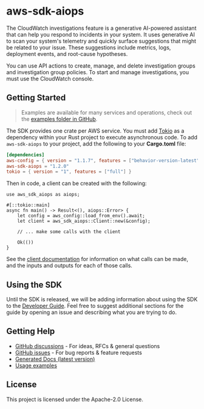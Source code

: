 # aws-sdk-aiops

The CloudWatch investigations feature is a generative AI-powered assistant that can help you respond to incidents in your system. It uses generative AI to scan your system's telemetry and quickly surface suggestions that might be related to your issue. These suggestions include metrics, logs, deployment events, and root-cause hypotheses.

You can use API actions to create, manage, and delete investigation groups and investigation group policies. To start and manage investigations, you must use the CloudWatch console.

## Getting Started

> Examples are available for many services and operations, check out the
> [examples folder in GitHub](https://github.com/awslabs/aws-sdk-rust/tree/main/examples).

The SDK provides one crate per AWS service. You must add [Tokio](https://crates.io/crates/tokio)
as a dependency within your Rust project to execute asynchronous code. To add `aws-sdk-aiops` to
your project, add the following to your **Cargo.toml** file:

```toml
[dependencies]
aws-config = { version = "1.1.7", features = ["behavior-version-latest"] }
aws-sdk-aiops = "1.2.0"
tokio = { version = "1", features = ["full"] }
```

Then in code, a client can be created with the following:

```rust,no_run
use aws_sdk_aiops as aiops;

#[::tokio::main]
async fn main() -> Result<(), aiops::Error> {
    let config = aws_config::load_from_env().await;
    let client = aws_sdk_aiops::Client::new(&config);

    // ... make some calls with the client

    Ok(())
}
```

See the [client documentation](https://docs.rs/aws-sdk-aiops/latest/aws_sdk_aiops/client/struct.Client.html)
for information on what calls can be made, and the inputs and outputs for each of those calls.

## Using the SDK

Until the SDK is released, we will be adding information about using the SDK to the
[Developer Guide](https://docs.aws.amazon.com/sdk-for-rust/latest/dg/welcome.html). Feel free to suggest
additional sections for the guide by opening an issue and describing what you are trying to do.

## Getting Help

* [GitHub discussions](https://github.com/awslabs/aws-sdk-rust/discussions) - For ideas, RFCs & general questions
* [GitHub issues](https://github.com/awslabs/aws-sdk-rust/issues/new/choose) - For bug reports & feature requests
* [Generated Docs (latest version)](https://awslabs.github.io/aws-sdk-rust/)
* [Usage examples](https://github.com/awslabs/aws-sdk-rust/tree/main/examples)

## License

This project is licensed under the Apache-2.0 License.

